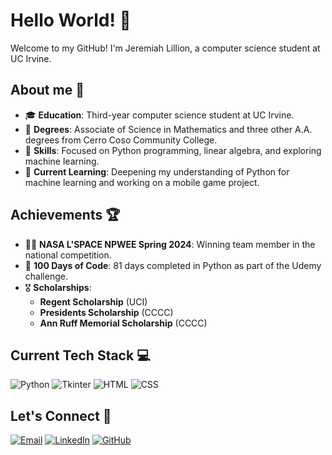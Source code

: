 # Hello World! 👋
Welcome to my GitHub! I'm Jeremiah Lillion, a computer science student at UC Irvine.

## About me 🚀
- 🎓 **Education**: Third-year computer science student at UC Irvine.
- 📜 **Degrees**: Associate of Science in Mathematics and three other A.A. degrees from Cerro Coso Community College.
- 🧠 **Skills**: Focused on Python programming, linear algebra, and exploring machine learning.
- 🌱 **Current Learning**: Deepening my understanding of Python for machine learning and working on a mobile game project.

## Achievements 🏆 
- 👨‍🚀 **NASA L'SPACE NPWEE Spring 2024**: Winning team member in the national competition.
- 🐍 **100 Days of Code**: 81 days completed in Python as part of the Udemy challenge.
- 🎖️ **Scholarships**:
  - **Regent Scholarship** (UCI)
  - **Presidents Scholarship** (CCCC)
  - **Ann Ruff Memorial Scholarship** (CCCC)
 
## Current Tech Stack 💻
![Python](https://img.shields.io/badge/Python-3776AB?style=for-the-badge&logo=python&logoColor=white)
![Tkinter](https://img.shields.io/badge/Tkinter-FF6F00?style=for-the-badge&logo=python&logoColor=white)
![HTML](https://img.shields.io/badge/HTML-E34F26?style=for-the-badge&logo=html5&logoColor=white)
![CSS](https://img.shields.io/badge/CSS-1572B6?style=for-the-badge&logo=css3&logoColor=white)

 ## Let's Connect 💬
[![Email](https://img.shields.io/badge/Email-jeremiahlillion%40gmail.com-D14836?style=for-the-badge&logo=gmail&logoColor=white)](mailto:jeremiahlillion@gmail.com)
[![LinkedIn](https://img.shields.io/badge/LinkedIn-0077B5?style=for-the-badge&logo=linkedin&logoColor=white)](https://www.linkedin.com/in/jeremiah-lillion-14362a270/)
[![GitHub](https://img.shields.io/badge/GitHub-Barwolf-here?style=for-the-badge&logo=github)](https://github.com/Barwolf)
